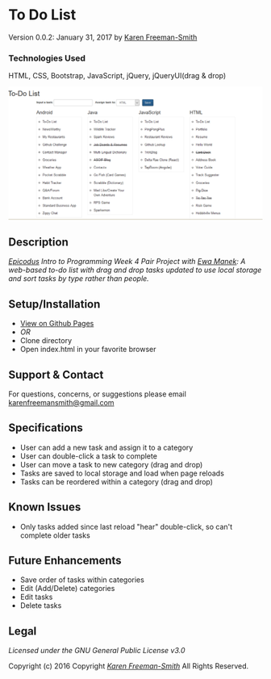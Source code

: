 # To Do List
Version 0.0.2: January 31, 2017
by [Karen Freeman-Smith](https://karenfreemansmith.github.io) 

### Technologies Used
HTML, CSS, Bootstrap, JavaScript, jQuery, jQueryUI(drag & drop)

![screenshot of project running](screenshot.png)

## Description
*[Epicodus](http://epicodus.com) Intro to Programming Week 4 Pair Project with [Ewa Manek](htps://github.com/ewajm): A web-based to-do list with drag and drop tasks updated to use local storage and sort tasks by type rather than people.*

## Setup/Installation
* [View on Github Pages](https://karenfreemansmith.github.io/Epic-IntroWk4-ToDoList)
* _OR_
* Clone directory
* Open index.html in your favorite browser

## Support & Contact
For questions, concerns, or suggestions please email karenfreemansmith@gmail.com

## Specifications

* User can add a new task and assign it to a category
* User can double-click a task to complete
* User can move a task to new category (drag and drop)
* Tasks are saved to local storage and load when page reloads
* Tasks can be reordered within a category (drag and drop)


## Known Issues
* Only tasks added since last reload "hear" double-click, so can't complete older tasks


## Future Enhancements
* Save order of tasks within categories
* Edit (Add/Delete) categories
* Edit tasks
* Delete tasks


## Legal
*Licensed under the GNU General Public License v3.0*

Copyright (c) 2016 Copyright _[Karen Freeman-Smith](https://karenfreemansmith.github.io)_ All Rights Reserved.
